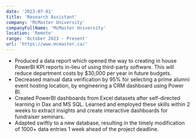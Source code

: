 ```yaml
---
date: '2023-07-01'
title: 'Research Assistant'
company: 'McMaster University'
companyFullName: 'McMaster University'
location: 'Remote'
range: 'October 2023 - Present'
url: 'https://www.mcmaster.ca/'
---
```


- Produced a data report which opened the way to creating in house PowerBI KPI reports in-lieu of using third-party software. This will reduce department costs by $30,000 per year in future budgets.
- Decreased manual data verification by 95% for selecting a prime alumni event hosting location, by engineering a CRM dashboard using Power BI.
- Created PowerBI dashboards from Excel datasets after self-directed learning in Dax and MS SQL. Learned and
  employed these skills within 2 weeks to extract insights and create interactive dashboards for fundraiser seminars.
- Adapted swiftly to a new database, resulting in the timely modification of 1000+ data entries 1 week ahead of the project deadline.
